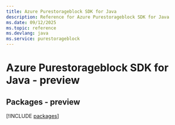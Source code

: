 ```yaml
---
title: Azure Purestorageblock SDK for Java
description: Reference for Azure Purestorageblock SDK for Java
ms.date: 09/12/2025
ms.topic: reference
ms.devlang: java
ms.service: purestorageblock
---
```

# Azure Purestorageblock SDK for Java - preview
## Packages - preview
[!INCLUDE [packages](purestorageblock-index.md)]